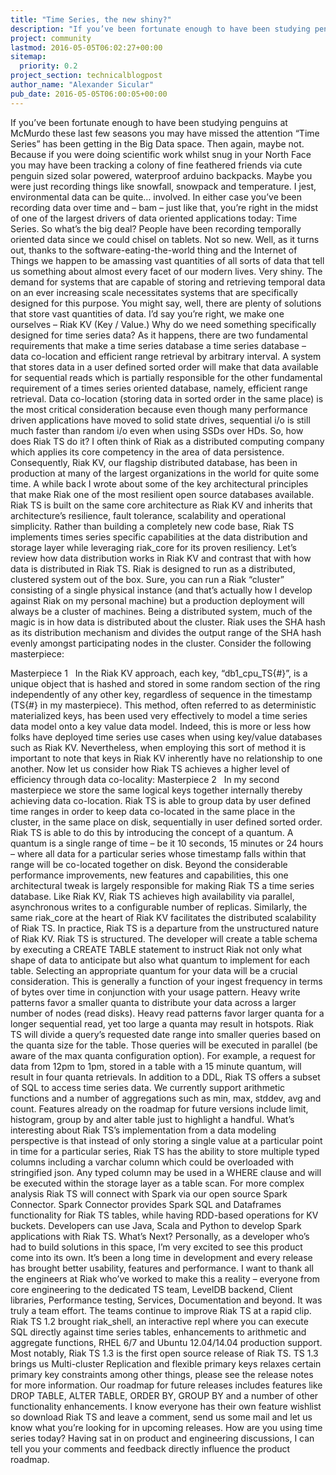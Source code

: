 ```yaml
---
title: "Time Series, the new shiny?"
description: "If you’ve been fortunate enough to have been studying penguins at McMurdo these last few seasons you may have missed the attention “Time Series” has been getting in the Big Data space. Then again, maybe not. Because if you were doing scientific work whilst snug in your North Face you may have been t"
project: community
lastmod: 2016-05-05T06:02:27+00:00
sitemap:
  priority: 0.2
project_section: technicalblogpost
author_name: "Alexander Sicular"
pub_date: 2016-05-05T06:00:05+00:00
---
```

If you’ve been fortunate enough to have been studying penguins at McMurdo these last few seasons you may have missed the attention “Time Series” has been getting in the Big Data space. Then again, maybe not. Because if you were doing scientific work whilst snug in your North Face you may have been tracking a colony of fine feathered friends via cute penguin sized solar powered, waterproof arduino backpacks. Maybe you were just recording things like snowfall, snowpack and temperature. I jest, environmental data can be quite… involved. In either case you’ve been recording data over time and – bam – just like that, you’re right in the midst of one of the largest drivers of data oriented applications today: Time Series.
So what’s the big deal? People have been recording temporally oriented data since we could chisel on tablets. Not so new. Well, as it turns out, thanks to the software-eating-the-world thing and the Internet of Things we happen to be amassing vast quantities of all sorts of data that tell us something about almost every facet of our modern lives. Very shiny. The demand for systems that are capable of storing and retrieving temporal data on an ever increasing scale necessitates systems that are specifically designed for this purpose.
You might say, well, there are plenty of solutions that store vast quantities of data. I’d say you’re right, we make one ourselves – Riak KV (Key / Value.) Why do we need something specifically designed for time series data? As it happens, there are two fundamental requirements that make a time series database a time series database – data co-location and efficient range retrieval by arbitrary interval. A system that stores data in a user defined sorted order will make that data available for sequential reads which is partially responsible for the other fundamental requirement of a times series oriented database, namely, efficient range retrieval. Data co-location (storing data in sorted order in the same place) is the most critical consideration because even though many performance driven applications have moved to solid state drives, sequential i/o is still much faster than random i/o even when using SSDs over HDs.
So, how does Riak TS do it?
I often think of Riak as a distributed computing company which applies its core competency in the area of data persistence. Consequently, Riak KV, our flagship distributed database, has been in production at many of the largest organizations in the world for quite some time. A while back I wrote about some of the key architectural principles that make Riak one of the most resilient open source databases available. Riak TS is built on the same core architecture as Riak KV and inherits that architecture’s resilience, fault tolerance, scalability and operational simplicity. Rather than building a completely new code base, Riak TS implements times series specific capabilities at the data distribution and storage layer while leveraging riak\_core for its proven resiliency.
Let’s review how data distribution works in Riak KV and contrast that with how data is distributed in Riak TS. Riak is designed to run as a distributed, clustered system out of the box. Sure, you can run a Riak “cluster” consisting of a single physical instance (and that’s actually how I develop against Riak on my personal machine) but a production deployment will always be a cluster of machines. Being a distributed system, much of the magic is in how data is distributed about the cluster. Riak uses the SHA hash as its distribution mechanism and divides the output range of the SHA hash evenly amongst participating nodes in the cluster. Consider the following masterpiece:

 Masterpiece 1
 
In the Riak KV approach, each key, “db1\_cpu\_TS{#}”, is a unique object that is hashed and stored in some random section of the ring independently of any other key, regardless of sequence in the timestamp (TS{#} in my masterpiece). This method, often referred to as deterministic materialized keys, has been used very effectively to model a time series data model onto a key value data model. Indeed, this is more or less how folks have deployed time series use cases when using key/value databases such as Riak KV. Nevertheless, when employing this sort of method it is important to note that keys in Riak KV inherently have no relationship to one another.
Now let us consider how Riak TS achieves a higher level of efficiency through data co-locality:
 Masterpiece 2
 
In my second masterpiece we store the same logical keys together internally thereby achieving data co-location. Riak TS is able to group data by user defined time ranges in order to keep data co-located in the same place in the cluster, in the same place on disk, sequentially in user defined sorted order. Riak TS is able to do this by introducing the concept of a quantum. A quantum is a single range of time – be it 10 seconds, 15 minutes or 24 hours – where all data for a particular series whose timestamp falls within that range will be co-located together on disk. Beyond the considerable performance improvements, new features and capabilities, this one architectural tweak is largely responsible for making Riak TS a time series database. Like Riak KV, Riak TS achieves high availability via parallel, asynchronous writes to a configurable number of replicas. Similarly, the same riak\_core at the heart of Riak KV facilitates the distributed scalability of Riak TS.
In practice, Riak TS is a departure from the unstructured nature of Riak KV. Riak TS is structured. The developer will create a table schema by executing a CREATE TABLE statement to instruct Riak not only what shape of data to anticipate but also what quantum to implement for each table. Selecting an appropriate quantum for your data will be a crucial consideration. This is generally a function of your ingest frequency in terms of bytes over time in conjunction with your usage pattern. Heavy write patterns favor a smaller quanta to distribute your data across a larger number of nodes (read disks). Heavy read patterns favor larger quanta for a longer sequential read, yet too large a quanta may result in hotspots. Riak TS will divide a query’s requested date range into smaller queries based on the quanta size for the table. Those queries will be executed in parallel (be aware of the max quanta configuration option). For example, a request for data from 12pm to 1pm, stored in a table with a 15 minute quantum, will result in four quanta retrievals.
In addition to a DDL, Riak TS offers a subset of SQL to access time series data. We currently support arithmetic functions and a number of aggregations such as min, max, stddev, avg and count. Features already on the roadmap for future versions include limit, histogram, group by and alter table just to highlight a handful. What’s interesting about Riak TS’s implementation from a data modeling perspective is that instead of only storing a single value at a particular point in time for a particular series, Riak TS has the ability to store multiple typed columns including a varchar column which could be overloaded with stringified json. Any typed column may be used in a WHERE clause and will be executed within the storage layer as a table scan. For more complex analysis Riak TS will connect with Spark via our open source Spark Connector. Spark Connector provides Spark SQL and Dataframes functionality for Riak TS tables, while having RDD-based operations for KV buckets. Developers can use Java, Scala and Python to develop Spark applications with Riak TS.
What’s Next?
Personally, as a developer who’s had to build solutions in this space, I’m very excited to see this product come into its own. It’s been a long time in development and every release has brought better usability, features and performance. I want to thank all the engineers at Riak who’ve worked to make this a reality – everyone from core engineering to the dedicated TS team, LevelDB backend, Client libraries, Performance testing, Services, Documentation and beyond. It was truly a team effort. The teams continue to improve Riak TS at a rapid clip. Riak TS 1.2 brought riak\_shell, an interactive repl where you can execute SQL directly against time series tables, enhancements to arithmetic and aggregate functions, RHEL 6/7 and Ubuntu 12.04/14.04 production support. Most notably, Riak TS 1.3 is the first open source release of Riak TS. TS 1.3 brings us Multi-cluster Replication and flexible primary keys relaxes certain primary key constraints among other things, please see the release notes for more information. Our roadmap for future releases includes features like DROP TABLE, ALTER TABLE, ORDER BY, GROUP BY and a number of other functionality enhancements.
I know everyone has their own feature wishlist so download Riak TS and leave a comment, send us some mail and let us know what you’re looking for in upcoming releases. How are you using time series today? Having sat in on product and engineering discussions, I can tell you your comments and feedback directly influence the product roadmap.
